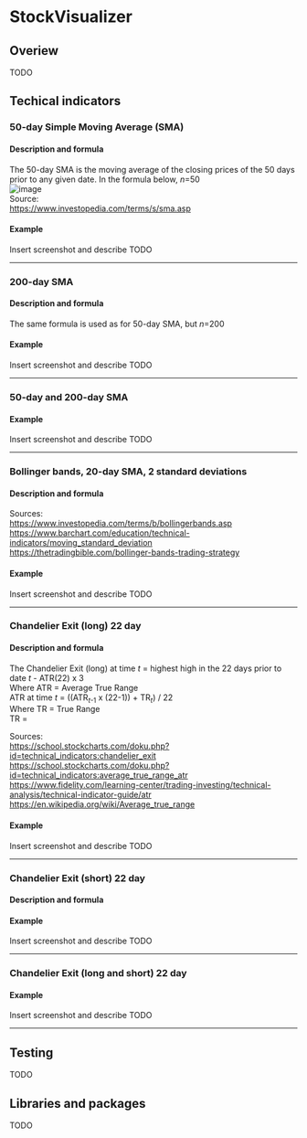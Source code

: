 # StockVisualizer
## Overiew
TODO

## Techical indicators
### 50-day Simple Moving Average (SMA)
#### Description and formula
The 50-day SMA is the moving average of the closing prices of the 50 days prior to any given date. In the formula below, *n*=50 <br />
![image](https://user-images.githubusercontent.com/39235916/208290242-4b0b66d5-7a68-4352-afff-db710fcabd05.png) <br />
Source: <br />
https://www.investopedia.com/terms/s/sma.asp
#### Example
Insert screenshot and describe TODO

---

### 200-day SMA
#### Description and formula
The same formula is used as for 50-day SMA, but *n*=200 <br />
#### Example
Insert screenshot and describe TODO

---

### 50-day and 200-day SMA
#### Example
Insert screenshot and describe TODO

---

### Bollinger bands, 20-day SMA, 2 standard deviations
#### Description and formula


Sources: <br />
https://www.investopedia.com/terms/b/bollingerbands.asp <br />
https://www.barchart.com/education/technical-indicators/moving_standard_deviation <br />
https://thetradingbible.com/bollinger-bands-trading-strategy <br />
#### Example
Insert screenshot and describe TODO

---

### Chandelier Exit (long) 22 day
#### Description and formula
The Chandelier Exit (long) at time *t* = highest high in the 22 days prior to date *t* - ATR(22) x 3 <br />
Where ATR = Average True Range <br />
ATR at time *t* = ((ATR<sub>*t*-1</sub> x (22-1)) + TR<sub>*t*</sub>) / 22 <br />
Where TR = True Range <br />
TR = 

Sources: <br />
https://school.stockcharts.com/doku.php?id=technical_indicators:chandelier_exit <br />
https://school.stockcharts.com/doku.php?id=technical_indicators:average_true_range_atr <br />
https://www.fidelity.com/learning-center/trading-investing/technical-analysis/technical-indicator-guide/atr <br />
https://en.wikipedia.org/wiki/Average_true_range <br />
#### Example
Insert screenshot and describe TODO

---

### Chandelier Exit (short) 22 day
#### Description and formula
#### Example
Insert screenshot and describe TODO

---

### Chandelier Exit (long and short) 22 day
#### Example
Insert screenshot and describe TODO

---

## Testing
TODO

## Libraries and packages
TODO
